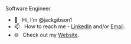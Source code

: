 Software Engineer.

- 👋  &nbsp; Hi, I’m @jackgibson1
- 📫  &nbsp; How to reach me - <a href="https://www.linkedin.com/in/jackgibson1603/">LinkedIn</a> and/or <a href="mailto:jackgibson1603@gmail.com">Email</a>.
- 🌐  &nbsp; Check out my <a href="https://jackgibson.uk">Website</a>.
<!---
jackgibson1/jackgibson1 is a ✨ special ✨ repository because its `README.md` (this file) appears on your GitHub profile.
You can click the Preview link to take a look at your changes.
--->
